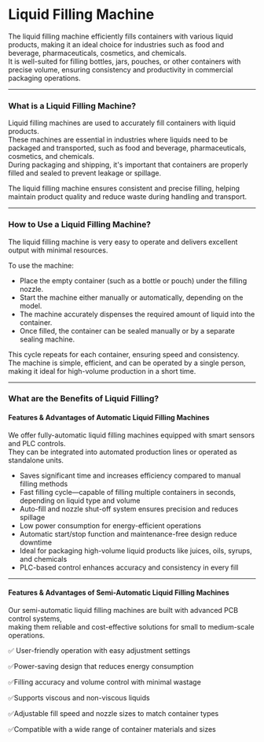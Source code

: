 # Liquid Filling Machine

The liquid filling machine efficiently fills containers with various liquid products, making it an ideal choice for industries such as food and beverage, pharmaceuticals, cosmetics, and chemicals.  
It is well-suited for filling bottles, jars, pouches, or other containers with precise volume, ensuring consistency and productivity in commercial packaging operations.

---

### What is a Liquid Filling Machine?

Liquid filling machines are used to accurately fill containers with liquid products.  
These machines are essential in industries where liquids need to be packaged and transported, such as food and beverage, pharmaceuticals, cosmetics, and chemicals.  
During packaging and shipping, it's important that containers are properly filled and sealed to prevent leakage or spillage.  

The liquid filling machine ensures consistent and precise filling, helping maintain product quality and reduce waste during handling and transport.

---

### How to Use a Liquid Filling Machine?

The liquid filling machine is very easy to operate and delivers excellent output with minimal resources.  

To use the machine:
- Place the empty container (such as a bottle or pouch) under the filling nozzle.
- Start the machine either manually or automatically, depending on the model.
- The machine accurately dispenses the required amount of liquid into the container.
- Once filled, the container can be sealed manually or by a separate sealing machine.

This cycle repeats for each container, ensuring speed and consistency.  
The machine is simple, efficient, and can be operated by a single person, making it ideal for high-volume production in a short time.

---

### What are the Benefits of Liquid Filling?

#### Features & Advantages of Automatic Liquid Filling Machines

We offer fully-automatic liquid filling machines equipped with smart sensors and PLC controls.  
They can be integrated into automated production lines or operated as standalone units.

- Saves significant time and increases efficiency compared to manual filling methods
- Fast filling cycle—capable of filling multiple containers in seconds, depending on liquid type and volume
- Auto-fill and nozzle shut-off system ensures precision and reduces spillage
- Low power consumption for energy-efficient operations
- Automatic start/stop function and maintenance-free design reduce downtime
- Ideal for packaging high-volume liquid products like juices, oils, syrups, and chemicals
- PLC-based control enhances accuracy and consistency in every fill

---

#### Features & Advantages of Semi-Automatic Liquid Filling Machines

Our semi-automatic liquid filling machines are built with advanced PCB control systems,  
making them reliable and cost-effective solutions for small to medium-scale operations.

✅ User-friendly operation with easy adjustment settings

✅Power-saving design that reduces energy consumption

✅Filling accuracy and volume control with minimal wastage

✅Supports viscous and non-viscous liquids

✅Adjustable fill speed and nozzle sizes to match container types

✅Compatible with a wide range of container materials and sizes
